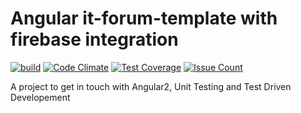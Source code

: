 # Angular it-forum-template with firebase integration

[![build](https://travis-ci.org/Sly321/it-forum-template.svg?branch=master)](https://travis-ci.org/Sly321/it-forum-template)
[![Code Climate](https://codeclimate.com/github/Sly321/it-forum-template/badges/gpa.svg)](https://codeclimate.com/github/Sly321/it-forum-template)
[![Test Coverage](https://codeclimate.com/github/Sly321/it-forum-template/badges/coverage.svg)](https://codeclimate.com/github/Sly321/it-forum-template/coverage)
[![Issue Count](https://codeclimate.com/github/Sly321/it-forum-template/badges/issue_count.svg)](https://codeclimate.com/github/Sly321/it-forum-template)

A project to get in touch with Angular2, Unit Testing and Test Driven Developement
